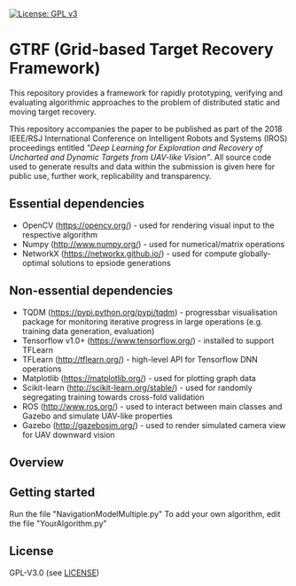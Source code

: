 [![License: GPL v3](https://img.shields.io/badge/License-GPL%20v3-blue.svg)](LICENSE)

# GTRF (Grid-based Target Recovery Framework)

This repository provides a framework for rapidly prototyping, verifying and evaluating algorithmic approaches to the problem of distributed static and moving target recovery.

This repository accompanies the paper to be published as part of the 2018 IEEE/RSJ International Conference on Intelligent Robots and Systems (IROS) proceedings entitled *"Deep Learning for Exploration and Recovery of Uncharted and Dynamic Targets from UAV-like Vision"*.
All source code used to generate results and data within the submission is given here for public use, further work, replicability and transparency.

Essential dependencies
------
  * OpenCV (https://opencv.org/) - used for rendering visual input to the respective algorithm
  * Numpy (http://www.numpy.org/) - used for numerical/matrix operations
  * NetworkX (https://networkx.github.io/) - used for compute globally-optimal solutions to epsiode generations

Non-essential dependencies
------
  * TQDM (https://pypi.python.org/pypi/tqdm) - progressbar visualisation package for monitoring iterative progress in large operations (e.g. training data generation, evaluation)
  * Tensorflow v1.0+ (https://www.tensorflow.org/) - installed to support TFLearn
  * TFLearn (http://tflearn.org/) - high-level API for Tensorflow DNN operations
  * Matplotlib (https://matplotlib.org/) - used for plotting graph data
  * Scikit-learn (http://scikit-learn.org/stable/) - used for randomly segregating training towards cross-fold validation
  * ROS (http://www.ros.org/) - used to interact between main classes and Gazebo and simulate UAV-like properties
  * Gazebo (http://gazebosim.org/) - used to render simulated camera view for UAV downward vision

Overview
------


Getting started
------
Run the file "NavigationModelMultiple.py"
To add your own algorithm, edit the file "YourAlgorithm.py"

License
------
GPL-V3.0 (see [LICENSE](LICENSE))
